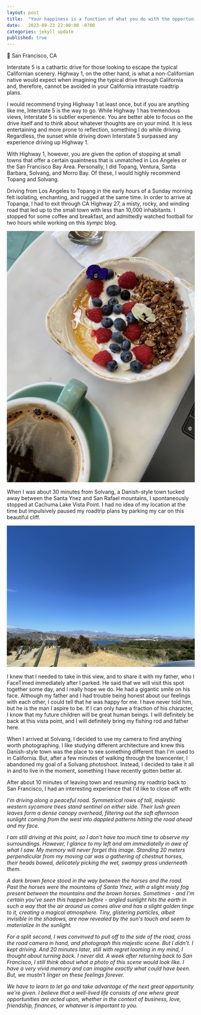 ```yaml
---
layout: post
title:  "Your happiness is a function of what you do with the opportunities in front of you."
date:   2023-09-23 22:00:00 -0700
categories: jekyll update
published: true
---
```

📍 San Francisco, CA

Interstate 5 is a cathartic drive for those looking to escape the typical Californian scenery. Highway 1, on the other hand, is what a non-Californian native would expect when imagining the typical drive through California and, therefore, cannot be avoided in your California intrastate roadtrip plans.

I would recommend trying Highway 1 at least once, but if you are anything like me, Interstate 5 is the way to go. While Highway 1 has tremendous views, Interstate 5 is subtler experience. You are better able to focus on the drive itself and to think about whatever thoughts are on your mind. It is less entertaining and more prone to reflection, something I do while driving. Regardless, the sunset while driving down Interstate 5 surpassed any experience driving up Highway 1.

With Highway 1, however, you are given the option of stopping at small towns that offer a certain quaintness that is unmatched in Los Angeles or the San Francisco Bay Area. Personally, I did Topang, Ventura, Santa Barbara, Solvang, and Morro Bay. Of these, I would highly recommend Topang and Solvang.

Driving from Los Angeles to Topang in the early hours of a Sunday morning felt isolating, enchanting, and rugged at the same time. In order to arrive at Topanga, I had to exit through CA Highway 27, a misty, rocky, and winding road that led up to the small town with less than 10,000 inhabitants. I stopped for some coffee and breakfast, and admittedly watched football for two hours while working on this *tiympc* blog.

![Topanga Living Cafe](/images/topanga-living-cafe.jpg)

When I was about 30 minutes from Solvang, a Danish-style town tucked away between the Santa Ynez and San Rafael mountains, I spontaneously stopped at Cachuma Lake Vista Point. I had no idea of my location at the time but impulsively paused my roadtrip plans by parking my car on this beautiful cliff.

![Cachuma Lake Vista Point](/images/cachuma.jpg)

I knew that I needed to take in this view, and to share it with my father, who I FaceTimed immediately after I parked. He said that we will visit this spot together some day, and I really hope we do. He had a gigantic smile on his face. Although my father and I had trouble being honest about our feelings with each other, I could tell that he was happy for me. I have never told him, but he is the man I aspire to be. If I can only have a fraction of his character, I know that my future children will be great human beings. I will definitely be back at this vista point, and I will definitely bring my fishing rod and father here.

When I arrived at Solvang, I decided to use my camera to find anything worth photographing. I like studying different architecture and knew this Danish-style town was the place to see something different than I'm used to in California. But, after a few minutes of walking through the towncenter, I abandoned my goal of a Solvang photoshoot. Instead, I decided to take it all in and to live in the moment, something I have recently gotten better at.

After about 10 minutes of leaving town and resuming my roadtrip back to San Francisco, I had an interesting experience that I'd like to close off with: 


*I'm driving along a peaceful road. Symmetrical rows of tall, majestic western sycamore trees stand sentinel on either side. Their lush green leaves form a dense canopy overhead, filtering out the soft afternoon sunlight coming from the west into dappled patterns hitting the road ahead and my face.*

*I am still driving at this point, so I don't have too much time to observe my surroundings. However, I glance to my left and am immediatelly in awe of what I saw. My memory will never forget this image. Standing 20 meters perpendicular from my moving car was a gathering of chestnut horses, their heads bowed, delicately picking the wet, swampy grass underneath them.*


*A dark brown fence stood in the way between the horses and the road. Past the horses were the mountains of Santa Ynez, with a slight misty fog present between the mountains and the brown horses. Sometimes - and I'm certain you've seen this happen before - angled sunlight hits the earth in such a way that the air around us comes alive and has a slight golden tinge to it, creating a magical atmosphere. Tiny, glistering particles, albeit invisible in the shadows, are now revealed by the sun's touch and seem to materialize in the sunlight.*


*For a split second, I was convinved to pull off to the side of the road, cross the road camera in hand, and photograph this majestic scene. But I didn't. I kept driving. And 20 minutes later, still with regret looming in my mind, I thought about turning back. I never did. A week after returning back to San Francisco, I still think about what a photo of this scene would look like. I have a very vivid memory and can imagine exactly what could have been. But, we mustn't linger on these feelings forever.*


*We have to learn to let go and take advantage of the next great opportunity we're given. I believe that a well-lived life consists of one where great opportunities are acted upon, whether in the context of business, love, friendship, finances, or whatever is important to you.*
